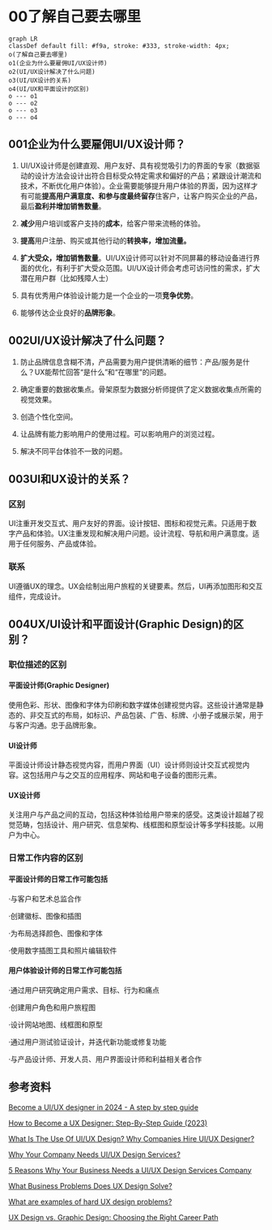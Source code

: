 # 00了解自己要去哪里

```mermaid
graph LR
classDef default fill: #f9a, stroke: #333, stroke-width: 4px;
o(了解自己要去哪里)
o1(企业为什么要雇佣UI/UX设计师)
o2(UI/UX设计解决了什么问题)
o3(UI/UX设计的关系)
o4(UI/UX和平面设计的区别)
o --- o1
o --- o2
o --- o3
o --- o4
```



## 001企业为什么要雇佣UI/UX设计师？

1. UI/UX设计师是创建直观、用户友好、具有视觉吸引力的界面的专家（数据驱动的设计方法会设计出符合目标受众特定需求和偏好的产品；紧跟设计潮流和技术，不断优化用户体验）。企业需要能够提升用户体验的界面，因为这样才有可能**提高用户满意度、和参与度最终留存**住客户，让客户购买企业的产品，最后**盈利并增加销售数量**。

2. **减少**用户培训或客户支持的**成本**，给客户带来流畅的体验。

3. **提高**用户注册、购买或其他行动的**转换率，增加流量。**

4. **扩大受众，增加销售数量**。UI/UX设计师可以针对不同屏幕的移动设备进行界面的优化，有利于扩大受众范围。UI/UX设计师会考虑可访问性的需求，扩大潜在用户群（比如残障人士）

5. 具有优秀用户体验设计能力是一个企业的一项**竞争优势**。

6. 能够传达企业良好的**品牌形象**。

## 002UI/UX设计解决了什么问题？

1. 防止品牌信息含糊不清，产品需要为用户提供清晰的细节：产品/服务是什么？UX能帮忙回答“是什么”和“在哪里”的问题。

2. 确定重要的数据收集点。骨架原型为数据分析师提供了定义数据收集点所需的视觉效果。

3. 创造个性化空间。

4. 让品牌有能力影响用户的使用过程。可以影响用户的浏览过程。

5. 解决不同平台体验不一致的问题。

## 003UI和UX设计的关系？

### 区别

UI注重开发交互式、用户友好的界面。设计按钮、图标和视觉元素。只适用于数字产品和体验。UX注重发现和解决用户问题。设计流程、导航和用户满意度。适用于任何服务、产品或体验。

### 联系

UI遵循UX的理念。UX会绘制出用户旅程的关键要素。然后，UI再添加图形和交互组件，完成设计。

## 004UX/UI设计和平面设计(Graphic Design)的区别？

### 职位描述的区别

#### 平面设计师(Graphic Designer)

使用色彩、形状、图像和字体为印刷和数字媒体创建视觉内容。这些设计通常是静态的、非交互式的布局，如标识、产品包装、广告、标牌、小册子或展示架，用于与客户沟通。忠于品牌形象。

#### UI设计师

平面设计师设计静态视觉内容，而用户界面（UI）设计师则设计交互式视觉内容。这包括用户与之交互的应用程序、网站和电子设备的图形元素。

#### UX设计师

关注用户与产品之间的互动，包括这种体验给用户带来的感受。这类设计超越了视觉范畴，包括设计、用户研究、信息架构、线框图和原型设计等多学科技能。以用户为中心。

### 日常工作内容的区别

#### 平面设计师的日常工作可能包括

·与客户和艺术总监合作

·创建徽标、图像和插图

·为布局选择颜色、图像和字体

·使用数字插图工具和照片编辑软件

#### 用户体验设计师的日常工作可能包括

·通过用户研究确定用户需求、目标、行为和痛点

·创建用户角色和用户旅程图

·设计网站地图、线框图和原型

·通过用户测试验证设计，并迭代新功能或修复功能

·与产品设计师、开发人员、用户界面设计师和利益相关者合作

## 参考资料

[Become a UI/UX designer in 2024 - A step by step guide](https://www.youtube.com/watch?v=HmKwiEmJIdM)

[How to Become a UX Designer: Step-By-Step Guide (2023)](https://blog.hubspot.com/website/become-a-ux-designer#:~:text=Take%20a%20UX%20design%20course.%20Create%20some%20designs,Network.%20Apply%20to%20UX%20designer%20jobs.%20Keep%20learning.)

[What Is The Use Of UI/UX Design? Why Companies Hire UI/UX Designer?](https://www.linkedin.com/pulse/what-use-uiux-design-why-companies-hire-designer-h2e6f)

[Why Your Company Needs UI/UX Design Services?](https://www.vlinkinfo.com/blog/why-your-company-needs-uiux-design-services/)

[5 Reasons Why Your Business Needs a UI/UX Design Services Company](https://thebossmagazine.com/ui-ux-design-services/)

[What Business Problems Does UX Design Solve?](https://yujdesigns.medium.com/what-business-problems-does-ux-design-solve-89d97982c0a2)

[What are examples of hard UX design problems?](https://www.quora.com/What-are-examples-of-hard-UX-design-problems)

[UX Design vs. Graphic Design: Choosing the Right Career Path](https://www.coursera.org/articles/ux-design-vs-graphic-design)